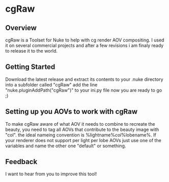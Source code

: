 # cgRaw

## Overview
cgRaw is a Toolset for Nuke to help with cg render AOV compositing.
I used it on several commercial projects and after a few revisions i am finaly ready to release it to the world.

## Getting Started
Download the latest release and extract its contents to your .nuke directory into a subfolder called "cgRaw"
add the line "nuke.pluginAddPath("cgRaw")" to your ini.py file 
now you are ready to go ;)

## Setting up you AOVs to work with cgRaw
To make cgRaw aware of what AOV it needs to combine to recreate the beauty, 
you need to tag all AOVs that contribute to the beauty image with "col".
the ideal nameing convention is %lightname%_col_%lobename%.
If your renderer does not support per light per lobe AOVs just use one of the variables and name the other one "default" or something.

## Feedback
I want to hear from you to improve this tool!